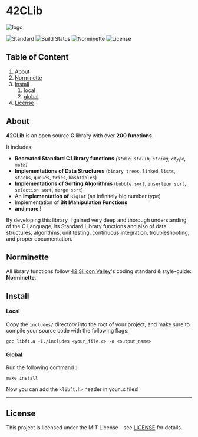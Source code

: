 # 42CLib

![logo](resources/libft-logo.svg.png)

![Standard](https://img.shields.io/badge/Standard-ANSI%20C89-red.svg)
![Build Status](https://img.shields.io/badge/Build-Pass-lightred.svg)
![Norminette](https://img.shields.io/badge/Norminette-Pass-lightred.svg)
![License](https://img.shields.io/badge/License-MIT-blue.svg)

## Table of Content

1. [About](#about-libft)
2. [Norminette](#norminette)
3. [Install](#install)
	1. [local](#local)
	2. [global](#global)
4. [License](#license)

## About <a name="about-libft"></a>

**42CLib** is an open source **C** library with over **200 functions**.

It includes:

 * **Recreated Standard C Library functions** _(`stdio`, `stdlib`, `string`, `ctype`, `math`)_
 * **Implementations of Data Structures** (`binary trees`, `linked lists`, `stacks`, `queues`, `tries`, `hashtables`)
 * **Implementations of Sorting Algorithms** (`bubble sort`, `insertion sort`, `selection sort`, `merge sort`)
 * An **Implementation of** `BigInt` (an infinitely big number type)
 * Implementation of **Bit Manipulation Functions**
 * **and more !**
 
By developing this library, I gained very deep and thorough understanding of the C Language, its Standard Library functions and also of data structures, algorithms, unit testing, continuous integration, troubleshooting, and proper documentation.

## Norminette <a name="norminette"></a>

All library functions follow [42 Silicon Valley](https://www.42.us.org/)'s coding standard & style-guide: **Norminette**.

## Install <a name="install"></a>

#### Local <a name="local"></a>

Copy the `includes/` directory into the root of your project, and
make sure to compile your source code with the following flags:

	gcc libft.a -I./includes <your_file.c> -o <output_name>

#### Global <a name="global"></a>

Run the following command :

	make install

Now you can add the `<libft.h>` header in your .c files!

----
## License <a name="license"></a>

This project is licensed under the MIT License - see [LICENSE](LICENSE/) for details.
